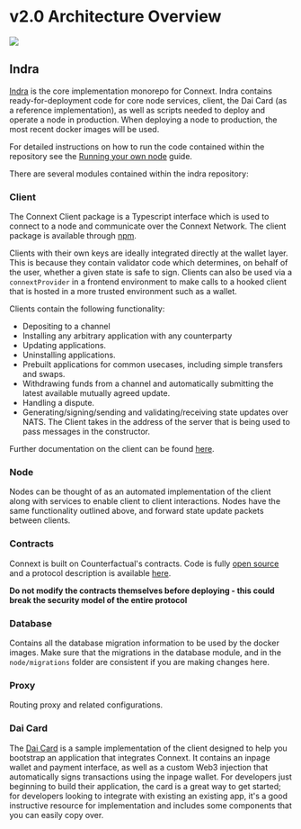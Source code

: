 # v2.0 Architecture Overview

![ ](https://i.ibb.co/FX6SSP7/architecture.png)

## Indra

[Indra](https://github.com/ConnextProject/indra) is the core implementation monorepo for Connext. Indra contains ready-for-deployment code for core node services, client, the Dai Card (as a reference implementation), as well as scripts needed to deploy and operate a node in production. When deploying a node to production, the most recent docker images will be used.

For detailed instructions on how to run the code contained within the repository see the [Running your own node](../nodeOperator/runNode.md) guide.

There are several modules contained within the indra repository:

### Client

The Connext Client package is a Typescript interface which is used to connect to a node and communicate over the Connext Network. The client package is available through [npm](https://www.npmjs.com/package/@connext/client).

Clients with their own keys are ideally integrated directly at the wallet layer. This is because they contain validator code which determines, on behalf of the user, whether a given state is safe to sign. Clients can also be used via a `connextProvider` in a frontend environment to make calls to a hooked client that is hosted in a more trusted environment such as a wallet.

Clients contain the following functionality:

* Depositing to a channel
* Installing any arbitrary application with any counterparty
* Updating applications.
* Uninstalling applications.
* Prebuilt applications for common usecases, including simple transfers and swaps.
* Withdrawing funds from a channel and automatically submitting the latest available mutually agreed update.
* Handling a dispute.
* Generating/signing/sending and validating/receiving state updates over NATS. The Client takes in the address of the server that is being used to pass messages in the constructor.

Further documentation on the client can be found [here](../user/clientAPI.md).

### Node

Nodes can be thought of as an automated implementation of the client along with services to enable client to client interactions. Nodes have the same functionality outlined above, and forward state update packets between clients.


### Contracts

Connext is built on Counterfactual's contracts. Code is fully [open source](https://github.com/counterfactual/monorepo/) and a protocol description is available [here](https://specs.counterfactual.com).

**Do not modify the contracts themselves before deploying - this could break the security model of the entire protocol**

### Database

Contains all the database migration information to be used by the docker images. Make sure that the migrations in the database module, and in the `node/migrations` folder are consistent if you are making changes here.

### Proxy

Routing proxy and related configurations.

### Dai Card

The [Dai Card](https://github.com/ConnextProject/indra/tree/master/modules/daicard) is a sample implementation of the client designed to help you bootstrap an application that integrates Connext. It contains an inpage wallet and payment interface, as well as a custom Web3 injection that automatically signs transactions using the inpage wallet. For developers just beginning to build their application, the card is a great way to get started; for developers looking to integrate with existing an existing app, it's a good instructive resource for implementation and includes some components that you can easily copy over.
